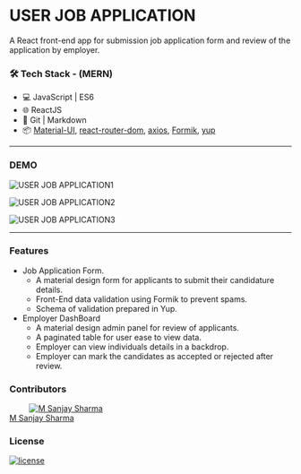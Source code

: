 # USER JOB APPLICATION

A React front-end app for submission job application form and review of the application by employer.

### 🛠 Tech Stack - (MERN)

- 💻 JavaScript | ES6
- 🌐 ReactJS
- 🔧 Git | Markdown
- 📦 [Material-UI](https://github.com/mui-org/material-ui), [react-router-dom](https://www.npmjs.com/package/react-router-dom), [axios](https://www.npmjs.com/package/axios), [Formik](https://github.com/formium/formik), [yup](https://github.com/jquense/yup)

---

### DEMO

![USER JOB APPLICATION1](https://user-images.githubusercontent.com/65958268/88482410-ba7ffb80-cf7e-11ea-8963-b69bd9fc6ca5.png)

![USER JOB APPLICATION2](https://user-images.githubusercontent.com/65958268/88482405-b7850b00-cf7e-11ea-8736-405da4c25ba9.png)

![USER JOB APPLICATION3](https://user-images.githubusercontent.com/65958268/88482414-bc49bf00-cf7e-11ea-9dec-140e106fa207.png)

---

### Features

- Job Application Form.
  - A material design form for applicants to submit their candidature details.
  - Front-End data validation using Formik to prevent spams.
  - Schema of validation prepared in Yup.
- Employer DashBoard
  - A material design admin panel for review of applicants.
  - A paginated table for user ease to view data.
  - Employer can view individuals details in a backdrop.
  - Employer can mark the candidates as accepted or rejected after review.

### Contributors

&nbsp;&nbsp;&nbsp;&nbsp;&nbsp;&nbsp;&nbsp;&nbsp;&nbsp;<a href="https://github.com/MSanjaySharma"><img src="https://avatars3.githubusercontent.com/u/65958268?s=40" alt="M Sanjay Sharma" /></a></br>
[M Sanjay Sharma](https://github.com/MSanjaySharma)

### License

[![license](https://img.shields.io/badge/license-MIT-green?style=flat-square)](https://github.com/MSanjaySharma/CRUX-STATION/blob/master/LICENSE)
